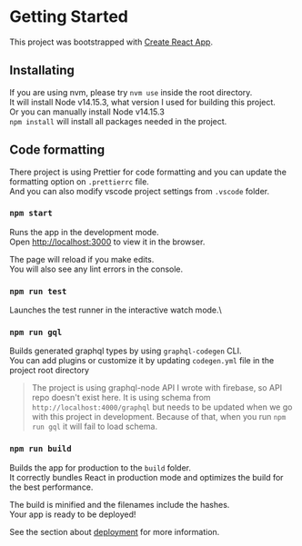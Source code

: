 # Getting Started

This project was bootstrapped with [Create React App](https://github.com/facebook/create-react-app).

## Installating

If you are using nvm, please try `nvm use` inside the root directory.\
It will install Node v14.15.3, what version I used for building this project.\
Or you can manually install Node v14.15.3\
`npm install` will install all packages needed in the project.

## Code formatting

There project is using Prettier for code formatting and you can update the formatting option on `.prettierrc` file.\
And you can also modify vscode project settings from `.vscode` folder.

### `npm start`

Runs the app in the development mode.\
Open [http://localhost:3000](http://localhost:3000) to view it in the browser.

The page will reload if you make edits.\
You will also see any lint errors in the console.

### `npm run test`

Launches the test runner in the interactive watch mode.\

### `npm run gql`

Builds generated graphql types by using `graphql-codegen` CLI.\
You can add plugins or customize it by updating `codegen.yml` file in the project root directory

> The project is using graphql-node API I wrote with firebase, so API repo doesn't exist here. It is using schema from `http://localhost:4000/graphql` but needs to be updated when we go with this project in development. Because of that, when you run `npm run gql` it will fail to load schema.

### `npm run build`

Builds the app for production to the `build` folder.\
It correctly bundles React in production mode and optimizes the build for the best performance.

The build is minified and the filenames include the hashes.\
Your app is ready to be deployed!

See the section about [deployment](https://facebook.github.io/create-react-app/docs/deployment) for more information.
